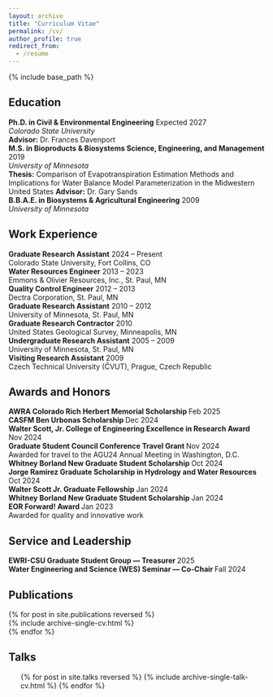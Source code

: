 ```yaml
---
layout: archive
title: "Curriculum Vitae"
permalink: /cv/
author_profile: true
redirect_from:
  - /resume
---
```


{% include base_path %}

<h2 class="cv-section-header">Education</h2>

<div class="cv-entry">
  <div class="cv-row">
    <strong>Ph.D. in Civil & Environmental Engineering</strong>
    <span class="cv-dates">Expected 2027</span>
  </div>
  <em>Colorado State University</em><br>
  <span class="cv-sub-detail"><strong>Advisor:</strong> Dr. Frances Davenport
  <a href="https://www.engr.colostate.edu/ce/people/frances-davenport/" target="_blank" class="cv-link-icon"><i class="fa-solid fa-arrow-up-right-from-square"></i></a>
  </span>
</div>

<div class="cv-entry">
  <div class="cv-row">
    <strong>M.S. in Bioproducts & Biosystems Science, Engineering, and Management</strong>
    <span class="cv-dates">2019</span>
  </div>
  <em>University of Minnesota</em><br>
  <span class="cv-sub-detail"><strong>Thesis:</strong> Comparison of Evapotranspiration Estimation Methods and Implications for Water Balance Model Parameterization in the Midwestern United States 
  <a href="https://conservancy.umn.edu/items/48e62166-9c34-4898-9678-f3cfa3f8580a" target="_blank" class="cv-link-icon"><i class="fa-solid fa-arrow-up-right-from-square"></i></a>
  </span>
  <span class="cv-sub-detail"><strong>Advisor:</strong> Dr. Gary Sands
  <a href="https://bbe.umn.edu/people/gary-r-sands" target="_blank" class="cv-link-icon"><i class="fa-solid fa-arrow-up-right-from-square"></i></a>
  </span>
</div>

<div class="cv-entry">
  <div class="cv-row">
    <strong>B.B.A.E. in Biosystems & Agricultural Engineering</strong>
    <span class="cv-dates">2009</span>
  </div>
  <em>University of Minnesota</em><br>
</div>

<h2 class="cv-section-header">Work Experience</h2>

<div class="cv-entry">
  <div class="cv-row">
    <strong>Graduate Research Assistant</strong>
    <span class="cv-dates">2024 – Present</span>
  </div>
  Colorado State University, Fort Collins, CO
</div>

<div class="cv-entry">
  <div class="cv-row">
    <strong>Water Resources Engineer</strong>
    <span class="cv-dates">2013 – 2023</span>
  </div>
  Emmons & Olivier Resources, Inc., St. Paul, MN
</div>

<div class="cv-entry">
  <div class="cv-row">
    <strong>Quality Control Engineer</strong>
    <span class="cv-dates">2012 – 2013</span>
  </div>
  Dectra Corporation, St. Paul, MN
</div>

<div class="cv-entry">
  <div class="cv-row">
    <strong>Graduate Research Assistant</strong>
    <span class="cv-dates">2010 – 2012</span>
  </div>
  University of Minnesota, St. Paul, MN
</div>

<div class="cv-entry">
  <div class="cv-row">
    <strong>Graduate Research Contractor</strong>
    <span class="cv-dates">2010</span>
  </div>
  United States Geological Survey, Minneapolis, MN
</div>

<div class="cv-entry">
  <div class="cv-row">
    <strong>Undergraduate Research Assistant</strong>
    <span class="cv-dates">2005 – 2009</span>
  </div>
  University of Minnesota, St. Paul, MN
</div>

<div class="cv-entry">
  <div class="cv-row">
    <strong>Visiting Research Assistant</strong>
    <span class="cv-dates">2009</span>
  </div>
  Czech Technical University (ČVUT), Prague, Czech Republic
</div>

<h2 class="cv-section-header">Awards and Honors</h2>

<div class="cv-entry">
  <div class="cv-row">
    <strong>
      AWRA Colorado Rich Herbert Memorial Scholarship
      <a href="https://awracolorado.org/past-recipients" target="_blank" class="cv-link-icon" aria-label="Link to award page"><i class="fa-solid fa-arrow-up-right-from-square"></i></a>
    </strong>
    <span class="cv-dates">Feb 2025</span>
  </div>
</div>

<div class="cv-entry">
  <div class="cv-row">
    <strong>
      CASFM Ben Urbonas Scholarship
      <a href="https://www.casfm.org/about/committees/scholarship-committee/ben-urbonas-scholarship/" target="_blank" class="cv-link-icon" aria-label="Link to award page"><i class="fa-solid fa-arrow-up-right-from-square"></i></a>
    </strong>
    <span class="cv-dates">Dec 2024</span>
  </div>
</div>

<div class="cv-entry">
  <div class="cv-row">
    <strong>
      Walter Scott, Jr. College of Engineering Excellence in Research Award
      <a href="https://source.colostate.edu/graduate-students-awarded-24k-in-awards-for-research-and-creativity-at-gradshow/" target="_blank" class="cv-link-icon"><i class="fa-solid fa-arrow-up-right-from-square"></i></a>
    </strong>
    <span class="cv-dates">Nov 2024</span>
  </div>
</div>

<div class="cv-entry">
  <div class="cv-row">
    <strong>
      Graduate Student Council Conference Travel Grant
      <a href="https://gsc.colostate.edu/budget/" target="_blank" class="cv-link-icon"><i class="fa-solid fa-arrow-up-right-from-square"></i></a>
    </strong>
    <span class="cv-dates">Nov 2024</span>
  </div>
  Awarded for travel to the AGU24 Annual Meeting in Washington, D.C.
</div>

<div class="cv-entry">
  <div class="cv-row">
    <strong>
      Whitney Borland New Graduate Student Scholarship
      <a href="https://colostate.academicworks.com/opportunities/58504" target="_blank" class="cv-link-icon"><i class="fa-solid fa-arrow-up-right-from-square"></i></a>
    </strong>
    <span class="cv-dates">Oct 2024</span>
  </div>
</div>

<div class="cv-entry">
  <div class="cv-row">
    <strong>
      Jorge Ramirez Graduate Scholarship in Hydrology and Water Resources
      <a href="https://colostate.academicworks.com/opportunities/55567" target="_blank" class="cv-link-icon"><i class="fa-solid fa-arrow-up-right-from-square"></i></a>
    </strong>
    <span class="cv-dates">Oct 2024</span>
  </div>
</div>

<div class="cv-entry">
  <div class="cv-row">
    <strong>
      Walter Scott Jr. Graduate Fellowship
      <a href="https://colostate.academicworks.com/opportunities/57231" target="_blank" class="cv-link-icon"><i class="fa-solid fa-arrow-up-right-from-square"></i></a>
    </strong>
    <span class="cv-dates">Jan 2024</span>
  </div>
</div>

<div class="cv-entry">
  <div class="cv-row">
    <strong>
      Whitney Borland New Graduate Student Scholarship
      <a href="https://colostate.academicworks.com/opportunities/58504" target="_blank" class="cv-link-icon"><i class="fa-solid fa-arrow-up-right-from-square"></i></a>
    </strong>
    <span class="cv-dates">Jan 2024</span>
  </div>
</div>

<div class="cv-entry">
  <div class="cv-row">
    <strong>
      EOR Forward! Award
      <a href="https://www.eorinc.com/index.html" target="_blank" class="cv-link-icon"><i class="fa-solid fa-arrow-up-right-from-square"></i></a>
    </strong>
    <span class="cv-dates">Jan 2023</span>
  </div>
  Awarded for quality and innovative work
</div>

<h2 class="cv-section-header">Service and Leadership</h2>

<div class="cv-entry">
  <div class="cv-row">
    <strong>
      EWRI-CSU Graduate Student Group — Treasurer
      <a href="https://www.engr.colostate.edu/organizations/ewri/" target="_blank" class="cv-link-icon"><i class="fa-solid fa-arrow-up-right-from-square"></i></a>
    </strong>
    <span class="cv-dates">2025</span>
  </div>
</div>

<div class="cv-entry">
  <div class="cv-row">
    <strong>
      Water Engineering and Science (WES) Seminar — Co-Chair
      <a href="https://www.engr.colostate.edu/ce/events/water-seminar/" target="_blank" class="cv-link-icon"><i class="fa-solid fa-arrow-up-right-from-square"></i></a>
    </strong>
    <span class="cv-dates">Fall 2024</span>
  </div>
</div>

<!--
<h2>Skills</h2>
* Skill 1
* Skill 2
  * Sub-skill 2.1
  * Sub-skill 2.2
  * Sub-skill 2.3
* Skill 3
-->

<h2 class="cv-section-header">Publications</h2>
<div class="cv-list">
  {% for post in site.publications reversed %}
    <div class="cv-entry">
      {% include archive-single-cv.html %}
    </div>
  {% endfor %}
</div>
  
<h2 class="cv-section-header">Talks</h2>
<div class="talks-cv">
  <ul>
    {% for post in site.talks reversed %}
      {% include archive-single-talk-cv.html %}
    {% endfor %}
  </ul>
</div>
  
<!--
<h2>Teaching</h2>
  <ul>{% for post in site.teaching reversed %}
    {% include archive-single-cv.html %}
  {% endfor %}</ul>
-->